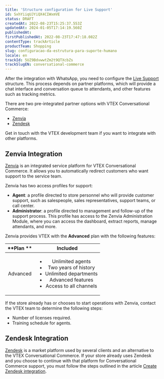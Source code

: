 ```yaml
---
title: 'Structure configuration for Live Support'
id: SxhYiiqUJYiQX4CIWxmVE
status: DRAFT
createdAt: 2022-08-23T15:25:37.553Z
updatedAt: 2024-01-05T17:14:19.560Z
publishedAt: 
firstPublishedAt: 2022-08-23T17:47:18.082Z
contentType: trackArticle
productTeam: Shopping
slug: configuracao-da-estrutura-para-suporte-humano
locale: en
trackId: 5UZ9BdvwwtZm2t9QTXcbZs
trackSlugEN: conversational-commerce
---
```


After the integration with WhatsApp, you need to configure the [Live Support](https://help.vtex.com/en/tracks/conversational-commerce-vtex--5UZ9BdvwwtZm2t9QTXcbZs/1woBo299K5gvDG7MSa8HYL?&utm_source=autocomplete) structure. This process depends on partner platforms, which will provide a chat interface and conversation queue to attendants, and other features such as tracking metrics.

There are two pre-integrated partner options with VTEX Conversational Commerce: 

* [Zenvia](#zenvia-integration)
* [Zendesk](#zendesk-integration)

<div class="alert alert-info">
  <p>Get in touch with the VTEX development team if you want to integrate with other platforms.</p>
</div>

## Zenvia Integration

[Zenvia](https://www.zenvia.com/) is an integrated service platform for VTEX Conversational Commerce. It allows you to automatically redirect customers who want support to the service team. 

Zenvia has two access profiles for support:

* **Agent**: a profile directed to store personnel who will provide customer support, such as salespeople, sales representatives, support teams, or call center.
* **Administrator**: a profile directed to management and follow-up of the support process. This profile has access to the Zenvia Administration Module, where you can access the dashboard, extract reports, manage attendants, and more.

Zenvia provides VTEX with the **Advanced** plan with the following features:

| **Plan   ** | **Included**                                                                                                             |
|:-------------:|:---------------------------------------------------------------------------------------------------------------------------:|
| Advanced    | <ul><li>Unlimited agents</li><li>Two years of history</li><li>Unlimited departments</li><li>Advanced features</li><li>Access to all channels</li></ul> |

If the store already has or chooses to start operations with Zenvia, contact the VTEX team to determine the following steps:

* Number of licenses required. 
* Training schedule for agents.

## Zendesk Integration

[Zendesk](https://www.zendesk.com.br/) is a market platform used by several clients and an alternative to the VTEX Conversational Commerce. If your store already uses Zendesk and you choose to continue with that platform for Conversational Commerce support, you must follow the steps outlined in the article [Create Zendesk integration](https://developers.vtex.com/vtex-rest-api/docs/create-zendesk-integration).

